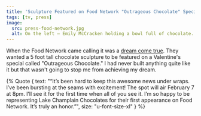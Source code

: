 ```yaml
---
title: 'Sculpture Featured on Food Network "Outrageous Chocolate" Special'
tags: [tv, press]
image:
  src: press-food-network.jpg
  alt: On the left – Emily McCracken holding a bowl full of chocolate. On the right – a portion of the sculpture created for the special.
---
```


When the Food Network came calling it was a [dream come true](/journal/2015/a-dream-come-true/). They wanted a 5 foot tall chocolate sculpture to be featured on a Valentine's special called "Outrageous Chocolate." I had never built anything quite like it but that wasn't going to stop me from achieving my dream.

{% Quote {
    text: "&ldquo;It’s been hard to keep this awesome news under wraps. I’ve been bursting at the seams with excitement! The spot will air February 7 at 8pm.  I’ll see it for the first time when all of you see it. I’m so happy to be representing Lake Champlain Chocolates for their first appearance on Food Network. It’s truly an honor.&rdquo;",
    size: "u-font-size-xl"
} %}

